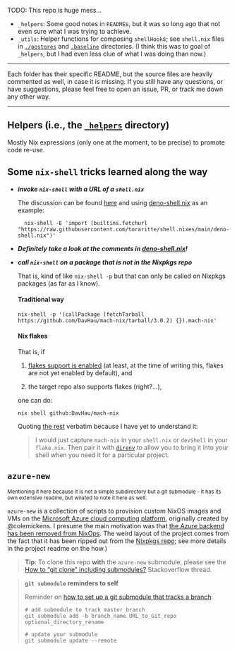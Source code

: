 TODO: This repo is huge mess...

+ `_helpers`: Some good notes in `README`s, but it was so long ago that not even sure what I was trying to achieve.
+ `_utils`: Helper functions for composing `shellHook`s; see `shell.nix` files in [`./postgres`](./postgres) and [`.baseline`](./baseline) directories. (I think this was to goal of `_helpers`, but I had even less clue of what I was doing than now.)

---

Each folder has their specific README, but the source files are heavily commented as well, in case it is missing. If you still have any questions, or have suggestions, please feel free to open an issue, PR, or track me down any other way.

---

## Helpers (i.e., the [`_helpers`](./_helpers) directory)

Mostly Nix expressions (only one at the moment, to be precise) to promote code re-use.

## Some `nix-shell` tricks learned along the way

+ **_invoke `nix-shell` with a URL of a `shell.nix`_**

  The discussion can be found [here](https://discourse.nixos.org/t/how-to-invoke-nix-shell-with-the-contents-of-an-url-e-g-a-raw-github-link/12281) and using [deno-shell.nix](./deno-shell.nix) as an example:
  
  ```shell
    nix-shell -E 'import (builtins.fetchurl "https://raw.githubusercontent.com/toraritte/shell.nixes/main/deno-shell.nix")'
  ```

+ **_Definitely take a look at the comments in [deno-shell.nix](./deno-shell.nix)!_**

+ **_call `nix-shell` on a package that is not in the Nixpkgs repo_**

  That is, kind of like `nix-shell -p` but that can only be called on Nixpkgs packages (as far as I know).
  
  #### Traditional way
  
  ```shell
  nix-shell -p '(callPackage (fetchTarball https://github.com/DavHau/mach-nix/tarball/3.0.2) {}).mach-nix'
  ```

  #### Nix flakes
  
  That is, if 
  
    1. [flakes support is enabled](https://nixos.wiki/wiki/Flakes#:~:text=Installing%20flakes) (at least, at the time of writing this, flakes are not yet enabled by default), and 
    
    2. the target repo also supports flakes (right?...),
  
  one can do:
  
  ```shell
  nix shell github:DavHau/mach-nix
  ```
  
  Quoting [the rest](https://discourse.nixos.org/t/how-to-invoke-nix-shell-p-for-packages-not-in-nixpkgs/12475/3) verbatim because I have yet to understand it:
  
  > I would just capture `mach-nix` in your `shell.nix` or `devShell` in your `flake.nix`. Then pair it with [`direnv`](https://direnv.net/) to allow you to bring it into your shell when you need it for a particular project.

## `azure-new`

<sup>Mentioning it here because it is not a simple subdirectory but a git submodule - it has its own extensive readme, but wnated to note it here as well.</sup>

`azure-new` is a collection of scripts to provision custom NixOS images and VMs on the [Microsoft Azure cloud computing platform](https://azure.microsoft.com/en-us/), originally created by @colemickens. I presume the main motivation was that [the Azure backend has been removed from NixOps](https://github.com/NixOS/nixops/pull/1131). The weird layout of the project comes from the fact that it has been ripped out from the [Nixpkgs repo](https://github.com/toraritte/nixpkgs); see more details in the project readme on the how.)

> **Tip**: To clone this repo **with** the `azure-new` submodule, please see the [How to “git clone” including submodules?](https://stackoverflow.com/questions/3796927/how-to-git-clone-including-submodules) Stackoverflow thread.

> **`git submodule` reminders to self**  
> 
> Reminder on [how to set up a git submodule that tracks a branch](https://stackoverflow.com/a/15782629/1498178):
> 
> ```text
> # add submodule to track master branch
> git submodule add -b branch_name URL_to_Git_repo optional_directory_rename
> 
> # update your submodule
> git submodule update --remote 
> ```
